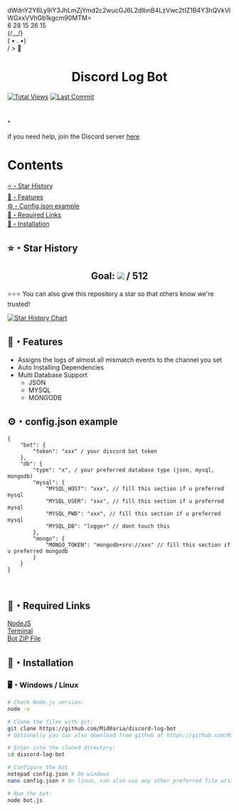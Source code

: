dWdnY2Y6Ly9iY3JhLmZjYmd2c2wucGJ6L2dlbnB4LzVwc2tIZ1B4Y3hQVkVlWGxxVVhGb1kgcm90MTM= </br>
6 28 15 26 15<br> {/\_\_/}</br>( • . •)</br>/ > 🤍

<h1 align="center">Discord Log Bot</h1>

<p align="center">

[![Total Views](https://hits.sh/github.com/Mid0aria/discord-log-bot.svg?view=today-total&label=Repo%20Today/Total%20Views&color=770ca1&labelColor=007ec6)](https://github.com/Mid0aria/discord-log-bot)
[![Last Commit](https://img.shields.io/github/last-commit/mid0aria/discord-log-bot)](https://github.com/Mid0aria/discord-log-bot)

## .

if you need help, join the Discord server [here](https://discord.gg/WzYXVbXt6C)

</p>

# Contents

[⭐・Star History](#star-history)<br>
[👑・Features](#features)<br>
[⚙・Config.json example](#configjson-example)<br>
[🔗・Required Links](#required-links)<br>
[🎈・Installation](#Installation)<br>

## ⭐・Star History

<h2 align="center">Goal: <a href="https://github.com/Mid0aria/discord-log-bot/stargazers"><img src="https://img.shields.io/github/stars/Mid0aria/discord-log-bot" /></a> / 512</h2>
⭐⭐⭐ You can also give this repository a star so that others know we're trusted!<br>

[![Star History Chart](https://api.star-history.com/svg?repos=Mid0aria/discord-log-bot&type=Date)](https://star-history.com/#Mid0aria/discord-log-bot&Date)

## 👑・Features

-   Assigns the logs of almost all mismatch events to the channel you set
-   Auto Installing Dependencies
-   Multi Database Support
    -   JSON
    -   MYSQL
    -   MONGODB

## ⚙・config.json example

```
{
    "bot": {
        "token": "xxx" / your discord bot token
    },
    "db": {
        "type": "x", / your preferred database type (json, mysql, mongodb)
        "mysql": {
            "MYSQL_HOST": "xxx", // fill this section if u preferred mysql
            "MYSQL_USER": "xxx", // fill this section if u preferred mysql
            "MYSQL_PWD": "xxx", // fill this section if u preferred mysql
            "MYSQL_DB": "logger" // dont touch this
        },
        "mongo": {
            "MONGO_TOKEN": "mongodb+srv://xxx" // fill this section if u preferred mongodb
        }
    }
}



```

## 🔗・Required Links

[NodeJS](https://nodejs.org/en/)<br>
[Terminal](https://apps.microsoft.com/detail/9n0dx20hk701)<br>
[Bot ZIP File](https://github.com/Mid0aria/discord-log-bot/archive/refs/heads/main.zip)

## 🎈・Installation

### 🖥️・Windows / Linux

```bash
# Check Node.js version:
node -v

# Clone the files with git:
git clone https://github.com/Mid0aria/discord-log-bot
# Optionally you can also download from github at https://github.com/Mid0aria/discord-log-bot/archive/refs/heads/main.zip

# Enter into the cloned directory:
cd discord-log-bot

# Configure the bot
notepad config.json # On windows
nano config.json # On linux, can also use any other preferred file writing software

# Run the bot:
node bot.js
```
